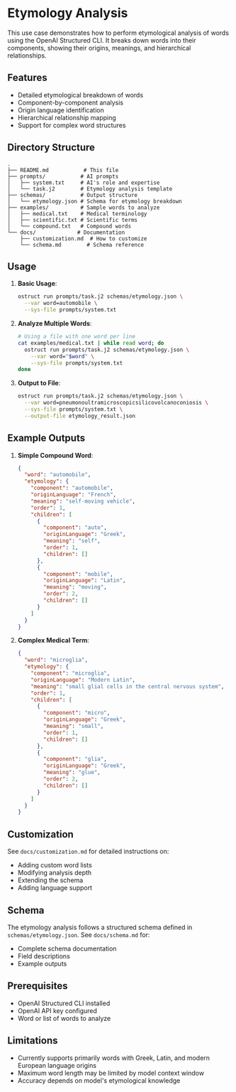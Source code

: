 # Etymology Analysis

This use case demonstrates how to perform etymological analysis of words using the OpenAI Structured CLI. It breaks down words into their components, showing their origins, meanings, and hierarchical relationships.

## Features

- Detailed etymological breakdown of words
- Component-by-component analysis
- Origin language identification
- Hierarchical relationship mapping
- Support for complex word structures

## Directory Structure

```
.
├── README.md           # This file
├── prompts/           # AI prompts
│   ├── system.txt     # AI's role and expertise
│   └── task.j2        # Etymology analysis template
├── schemas/           # Output structure
│   └── etymology.json # Schema for etymology breakdown
├── examples/          # Sample words to analyze
│   ├── medical.txt    # Medical terminology
│   ├── scientific.txt # Scientific terms
│   └── compound.txt   # Compound words
└── docs/             # Documentation
    ├── customization.md  # How to customize
    └── schema.md        # Schema reference
```

## Usage

1. **Basic Usage**:

   ```bash
   ostruct run prompts/task.j2 schemas/etymology.json \
     --var word=automobile \
     --sys-file prompts/system.txt
   ```

2. **Analyze Multiple Words**:

   ```bash
   # Using a file with one word per line
   cat examples/medical.txt | while read word; do
     ostruct run prompts/task.j2 schemas/etymology.json \
       --var word="$word" \
       --sys-file prompts/system.txt
   done
   ```

3. **Output to File**:

   ```bash
   ostruct run prompts/task.j2 schemas/etymology.json \
     --var word=pneumonoultramicroscopicsilicovolcanoconiosis \
     --sys-file prompts/system.txt \
     --output-file etymology_result.json
   ```

## Example Outputs

1. **Simple Compound Word**:

   ```json
   {
     "word": "automobile",
     "etymology": {
       "component": "automobile",
       "originLanguage": "French",
       "meaning": "self-moving vehicle",
       "order": 1,
       "children": [
         {
           "component": "auto",
           "originLanguage": "Greek",
           "meaning": "self",
           "order": 1,
           "children": []
         },
         {
           "component": "mobile",
           "originLanguage": "Latin",
           "meaning": "moving",
           "order": 2,
           "children": []
         }
       ]
     }
   }
   ```

2. **Complex Medical Term**:

   ```json
   {
     "word": "microglia",
     "etymology": {
       "component": "microglia",
       "originLanguage": "Modern Latin",
       "meaning": "small glial cells in the central nervous system",
       "order": 1,
       "children": [
         {
           "component": "micro",
           "originLanguage": "Greek",
           "meaning": "small",
           "order": 1,
           "children": []
         },
         {
           "component": "glia",
           "originLanguage": "Greek",
           "meaning": "glue",
           "order": 2,
           "children": []
         }
       ]
     }
   }
   ```

## Customization

See `docs/customization.md` for detailed instructions on:

- Adding custom word lists
- Modifying analysis depth
- Extending the schema
- Adding language support

## Schema

The etymology analysis follows a structured schema defined in `schemas/etymology.json`. See `docs/schema.md` for:

- Complete schema documentation
- Field descriptions
- Example outputs

## Prerequisites

- OpenAI Structured CLI installed
- OpenAI API key configured
- Word or list of words to analyze

## Limitations

- Currently supports primarily words with Greek, Latin, and modern European language origins
- Maximum word length may be limited by model context window
- Accuracy depends on model's etymological knowledge
